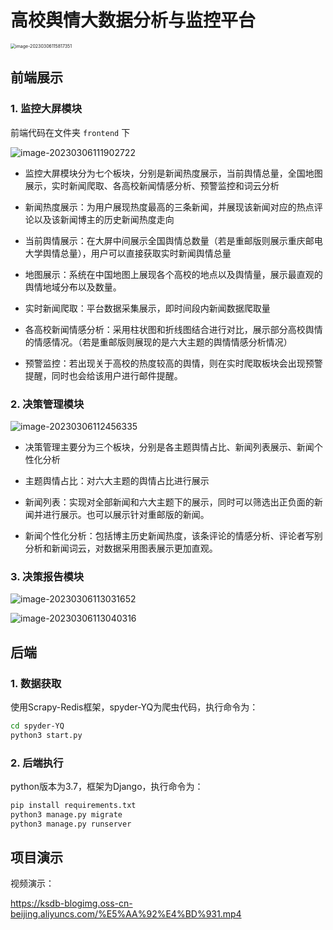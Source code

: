 # 高校舆情大数据分析与监控平台

<img src="http://ksdb-blogimg.oss-cn-beijing.aliyuncs.com/typora/202303/06/115818-439374.png" alt="image-20230306115817351" style="zoom:50%;" />

## 前端展示

### 1. 监控大屏模块

前端代码在文件夹 `frontend` 下

![image-20230306111902722](http://ksdb-blogimg.oss-cn-beijing.aliyuncs.com/typora/202303/06/111903-583476.png)

+ 监控大屏模块分为七个板块，分别是新闻热度展示，当前舆情总量，全国地图展示，实时新闻爬取、各高校新闻情感分析、预警监控和词云分析

+ 新闻热度展示：为用户展现热度最高的三条新闻，并展现该新闻对应的热点评论以及该新闻博主的历史新闻热度走向
+ 当前舆情展示：在大屏中间展示全国舆情总数量（若是重邮版则展示重庆邮电大学舆情总量），用户可以直接获取实时新闻舆情总量
+ 地图展示：系统在中国地图上展现各个高校的地点以及舆情量，展示最直观的舆情地域分布以及数量。
+ 实时新闻爬取：平台数据采集展示，即时间段内新闻数据爬取量
+ 各高校新闻情感分析：采用柱状图和折线图结合进行对比，展示部分高校舆情的情感情况。（若是重邮版则展现的是六大主题的舆情情感分析情况）
+ 预警监控：若出现关于高校的热度较高的舆情，则在实时爬取板块会出现预警提醒，同时也会给该用户进行邮件提醒。

### 2. 决策管理模块

![image-20230306112456335](https://ksdb-blogimg.oss-cn-beijing.aliyuncs.com/demo1.png)

+ 决策管理主要分为三个板块，分别是各主题舆情占比、新闻列表展示、新闻个性化分析

+ 主题舆情占比：对六大主题的舆情占比进行展示

+ 新闻列表：实现对全部新闻和六大主题下的展示，同时可以筛选出正负面的新闻并进行展示。也可以展示针对重邮版的新闻。

+ 新闻个性化分析：包括博主历史新闻热度，该条评论的情感分析、评论者写别分析和新闻词云，对数据采用图表展示更加直观。



### 3. 决策报告模块

![image-20230306113031652](http://ksdb-blogimg.oss-cn-beijing.aliyuncs.com/typora/202303/06/113032-958908.png)

![image-20230306113040316](http://ksdb-blogimg.oss-cn-beijing.aliyuncs.com/typora/202303/06/113041-73806.png)



## 后端

### 1. 数据获取

使用Scrapy-Redis框架，spyder-YQ为爬虫代码，执行命令为：

```sh
cd spyder-YQ
python3 start.py
```



### 2. 后端执行

python版本为3.7，框架为Django，执行命令为：

```sh
pip install requirements.txt
python3 manage.py migrate
python3 manage.py runserver
```



## 项目演示

视频演示：

https://ksdb-blogimg.oss-cn-beijing.aliyuncs.com/%E5%AA%92%E4%BD%931.mp4



